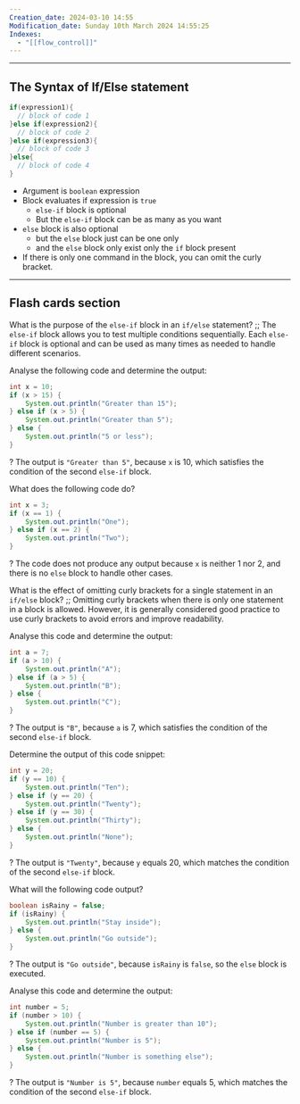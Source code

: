 ```yaml
---
Creation_date: 2024-03-10 14:55
Modification_date: Sunday 10th March 2024 14:55:25
Indexes:
  - "[[flow_control]]"
---
```


----

## The Syntax of If/Else statement

```java
if(expression1){
  // block of code 1
}else if(expression2){
  // block of code 2
}else if(expression3){
  // block of code 3
}else{
  // block of code 4
}
```

- Argument is `boolean` expression
- Block evaluates if expression is `true` 
	- `else-if` block is optional
	- But the `else-if` block can be as many as you want
- `else` block is also optional
	- but the `else` block just can be one only 
	- and the `else` block only exist only the `if` block present
- If there is only one command in the block, you can omit the curly bracket.



---
## Flash cards section

What is the purpose of the `else-if` block in an `if/else` statement? ;; The `else-if` block allows you to test multiple conditions sequentially. Each `else-if` block is optional and can be used as many times as needed to handle different scenarios.

Analyse the following code and determine the output:
```java
int x = 10;
if (x > 15) {
    System.out.println("Greater than 15");
} else if (x > 5) {
    System.out.println("Greater than 5");
} else {
    System.out.println("5 or less");
}
```
?
The output is `"Greater than 5"`, because `x` is 10, which satisfies the condition of the second `else-if` block.

What does the following code do?
```java
int x = 3;
if (x == 1) {
    System.out.println("One");
} else if (x == 2) {
    System.out.println("Two");
}
```
?
The code does not produce any output because `x` is neither 1 nor 2, and there is no `else` block to handle other cases.

What is the effect of omitting curly brackets for a single statement in an `if/else` block? ;; Omitting curly brackets when there is only one statement in a block is allowed. However, it is generally considered good practice to use curly brackets to avoid errors and improve readability.

Analyse this code and determine the output:
```java
int a = 7;
if (a > 10) {
    System.out.println("A");
} else if (a > 5) {
    System.out.println("B");
} else {
    System.out.println("C");
}
```
?
The output is `"B"`, because `a` is 7, which satisfies the condition of the second `else-if` block.

Determine the output of this code snippet:
```java
int y = 20;
if (y == 10) {
    System.out.println("Ten");
} else if (y == 20) {
    System.out.println("Twenty");
} else if (y == 30) {
    System.out.println("Thirty");
} else {
    System.out.println("None");
}
```
?
The output is `"Twenty"`, because `y` equals 20, which matches the condition of the second `else-if` block.
<!--SR:!2024-08-06,4,270-->

What will the following code output?
```java
boolean isRainy = false;
if (isRainy) {
    System.out.println("Stay inside");
} else {
    System.out.println("Go outside");
}
```
?
The output is `"Go outside"`, because `isRainy` is `false`, so the `else` block is executed.

Analyse this code and determine the output:
```java
int number = 5;
if (number > 10) {
    System.out.println("Number is greater than 10");
} else if (number == 5) {
    System.out.println("Number is 5");
} else {
    System.out.println("Number is something else");
}
```
?
The output is `"Number is 5"`, because `number` equals 5, which matches the condition of the second `else-if` block.



